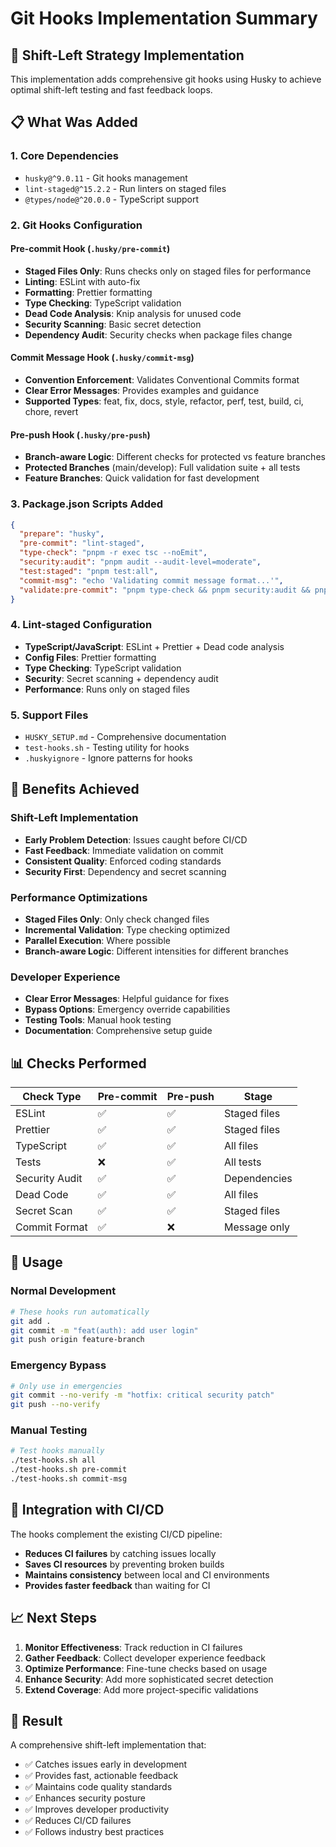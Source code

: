 # Git Hooks Implementation Summary

## 🎯 Shift-Left Strategy Implementation

This implementation adds comprehensive git hooks using Husky to achieve optimal shift-left testing and fast feedback loops.

## 📋 What Was Added

### 1. Core Dependencies

- `husky@^9.0.11` - Git hooks management
- `lint-staged@^15.2.2` - Run linters on staged files
- `@types/node@^20.0.0` - TypeScript support

### 2. Git Hooks Configuration

#### Pre-commit Hook (`.husky/pre-commit`)

- **Staged Files Only**: Runs checks only on staged files for performance
- **Linting**: ESLint with auto-fix
- **Formatting**: Prettier formatting
- **Type Checking**: TypeScript validation
- **Dead Code Analysis**: Knip analysis for unused code
- **Security Scanning**: Basic secret detection
- **Dependency Audit**: Security checks when package files change

#### Commit Message Hook (`.husky/commit-msg`)

- **Convention Enforcement**: Validates Conventional Commits format
- **Clear Error Messages**: Provides examples and guidance
- **Supported Types**: feat, fix, docs, style, refactor, perf, test, build, ci, chore, revert

#### Pre-push Hook (`.husky/pre-push`)

- **Branch-aware Logic**: Different checks for protected vs feature branches
- **Protected Branches** (main/develop): Full validation suite + all tests
- **Feature Branches**: Quick validation for fast development

### 3. Package.json Scripts Added

```json
{
  "prepare": "husky",
  "pre-commit": "lint-staged",
  "type-check": "pnpm -r exec tsc --noEmit",
  "security:audit": "pnpm audit --audit-level=moderate",
  "test:staged": "pnpm test:all",
  "commit-msg": "echo 'Validating commit message format...'",
  "validate:pre-commit": "pnpm type-check && pnpm security:audit && pnpm knip:ci"
}
```

### 4. Lint-staged Configuration

- **TypeScript/JavaScript**: ESLint + Prettier + Dead code analysis
- **Config Files**: Prettier formatting
- **Type Checking**: TypeScript validation
- **Security**: Secret scanning + dependency audit
- **Performance**: Runs only on staged files

### 5. Support Files

- `HUSKY_SETUP.md` - Comprehensive documentation
- `test-hooks.sh` - Testing utility for hooks
- `.huskyignore` - Ignore patterns for hooks

## 🚀 Benefits Achieved

### Shift-Left Implementation

- **Early Problem Detection**: Issues caught before CI/CD
- **Fast Feedback**: Immediate validation on commit
- **Consistent Quality**: Enforced coding standards
- **Security First**: Dependency and secret scanning

### Performance Optimizations

- **Staged Files Only**: Only check changed files
- **Incremental Validation**: Type checking optimized
- **Parallel Execution**: Where possible
- **Branch-aware Logic**: Different intensities for different branches

### Developer Experience

- **Clear Error Messages**: Helpful guidance for fixes
- **Bypass Options**: Emergency override capabilities
- **Testing Tools**: Manual hook testing
- **Documentation**: Comprehensive setup guide

## 📊 Checks Performed

| Check Type     | Pre-commit | Pre-push | Stage        |
| -------------- | ---------- | -------- | ------------ |
| ESLint         | ✅         | ✅       | Staged files |
| Prettier       | ✅         | ✅       | Staged files |
| TypeScript     | ✅         | ✅       | All files    |
| Tests          | ❌         | ✅       | All tests    |
| Security Audit | ✅         | ✅       | Dependencies |
| Dead Code      | ✅         | ✅       | All files    |
| Secret Scan    | ✅         | ✅       | Staged files |
| Commit Format  | ✅         | ❌       | Message only |

## 🔧 Usage

### Normal Development

```bash
# These hooks run automatically
git add .
git commit -m "feat(auth): add user login"
git push origin feature-branch
```

### Emergency Bypass

```bash
# Only use in emergencies
git commit --no-verify -m "hotfix: critical security patch"
git push --no-verify
```

### Manual Testing

```bash
# Test hooks manually
./test-hooks.sh all
./test-hooks.sh pre-commit
./test-hooks.sh commit-msg
```

## 🔄 Integration with CI/CD

The hooks complement the existing CI/CD pipeline:

- **Reduces CI failures** by catching issues locally
- **Saves CI resources** by preventing broken builds
- **Maintains consistency** between local and CI environments
- **Provides faster feedback** than waiting for CI

## 📈 Next Steps

1. **Monitor Effectiveness**: Track reduction in CI failures
2. **Gather Feedback**: Collect developer experience feedback
3. **Optimize Performance**: Fine-tune checks based on usage
4. **Enhance Security**: Add more sophisticated secret detection
5. **Extend Coverage**: Add more project-specific validations

## 🎉 Result

A comprehensive shift-left implementation that:

- ✅ Catches issues early in development
- ✅ Provides fast, actionable feedback
- ✅ Maintains code quality standards
- ✅ Enhances security posture
- ✅ Improves developer productivity
- ✅ Reduces CI/CD failures
- ✅ Follows industry best practices
